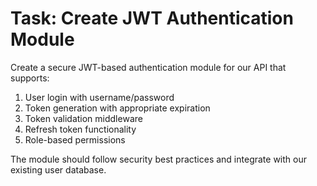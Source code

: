 # Task: Create JWT Authentication Module

Create a secure JWT-based authentication module for our API that supports:

1. User login with username/password
2. Token generation with appropriate expiration
3. Token validation middleware
4. Refresh token functionality
5. Role-based permissions

The module should follow security best practices and integrate with our existing user database.